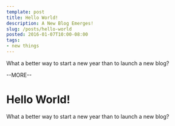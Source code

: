 ```yaml
---
template: post
title: Hello World!
description: A New Blog Emerges!
slug: /posts/hello-world
posted: 2016-01-07T10:00-08:00
tags:
- new things
---
```


What a better way to start a new year than to launch a new blog?

--MORE--

# Hello World!

What a better way to start a new year than to launch a new blog?
